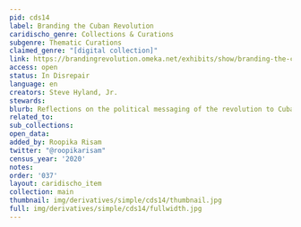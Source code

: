 ```yaml
---
pid: cds14
label: Branding the Cuban Revolution
caridischo_genre: Collections & Curations
subgenre: Thematic Curations
claimed_genre: "[digital collection]"
link: https://brandingrevolution.omeka.net/exhibits/show/branding-the-cuban-revolution
access: open
status: In Disrepair
language: en
creators: Steve Hyland, Jr.
stewards:
blurb: Reflections on the political messaging of the revolution to Cubans.
related_to:
sub_collections:
open_data:
added_by: Roopika Risam
twitter: "@roopikarisam"
census_year: '2020'
notes:
order: '037'
layout: caridischo_item
collection: main
thumbnail: img/derivatives/simple/cds14/thumbnail.jpg
full: img/derivatives/simple/cds14/fullwidth.jpg
---
```

